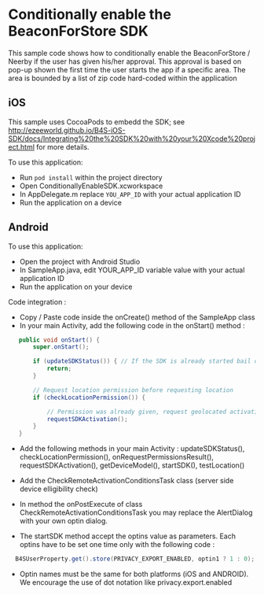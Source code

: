 # Conditionally enable the BeaconForStore SDK

This sample code shows how to conditionally enable the BeaconForStore / Neerby if the user has given his/her approval.
This approval is based on pop-up shown the first time the user starts the app if a specific area. The area is bounded by a list of zip code hard-coded within the application


## iOS

This sample uses CocoaPods to embedd the SDK; see http://ezeeworld.github.io/B4S-iOS-SDK/docs/Integrating%20the%20SDK%20with%20your%20Xcode%20project.html for more details.

To use this application:
 * Run `pod install` within the project directory
 * Open ConditionallyEnableSDK.xcworkspace
 * In AppDelegate.m replace `YOU_APP_ID` with your actual application ID
 * Run the application on a device 

## Android

To use this application:
 * Open the project with Android Studio
 * In SampleApp.java, edit YOUR_APP_ID variable value with your actual application ID
 * Run the application on your device

Code integration :
 * Copy / Paste code inside the onCreate() method of the SampleApp class
 * In your main Activity, add the following code in the onStart() method :
 ```java
	public void onStart() {
		super.onStart();

		if (updateSDKStatus()) { // If the SDK is already started bail out
			return;
		}

		// Request location permission before requesting location
		if (checkLocationPermission()) {

			// Permission was already given, request geolocated activation
			requestSDKActivation();
		}
	}
```
 * Add the following methods in your main Activity : updateSDKStatus(), checkLocationPermission(), onRequestPermissionsResult(), requestSDKActivation(), getDeviceModel(), startSDK(), testLocation()
 * Add the CheckRemoteActivationConditionsTask class (server side device elligibility check)
 
 * In method the onPostExecute of class CheckRemoteActivationConditionsTask you may replace the AlertDialog with your own optin dialog.
 * The startSDK method accept the optins value as parameters. Each optins have to be set one time only with the following code : 
  ```java
  	B4SUserProperty.get().store(PRIVACY_EXPORT_ENABLED, optin1 ? 1 : 0);
  ```
  * Optin names must be the same for both platforms (iOS and ANDROID). We encourage the use of dot notation like privacy.export.enabled